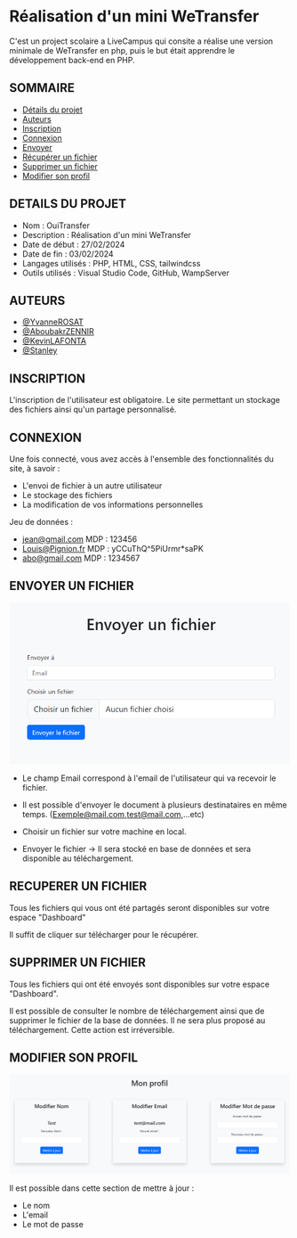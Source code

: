 # Réalisation d'un mini WeTransfer

C'est un project scolaire a LiveCampus qui consite a réalise une version minimale de WeTransfer en php, puis le but était apprendre le développement back-end en PHP.

## SOMMAIRE

- [Détails du projet](#DETAILS-DU-PROJET)
- [Auteurs](#AUTEURS)
- [Inscription](#INSCRIPTION)
- [Connexion](#CONNEXION)
- [Envoyer](#ENVOYER-UN-FICHIER)
- [Récupérer un fichier](#RECUPERER-UN-FICHIER)
- [Supprimer un fichier](#SUPPRIMER-UN-FICHIER)
- [Modifier son profil](#MODIFIER-SON-PROFIL)

## DETAILS DU PROJET
* Nom : OuiTransfer
* Description : Réalisation d'un mini WeTransfer
* Date de début : 27/02/2024
* Date de fin : 03/02/2024
* Langages utilisés : PHP, HTML, CSS, tailwindcss
* Outils utilisés : Visual Studio Code, GitHub, WampServer

## AUTEURS

- [@YvanneROSAT](https://github.com/YvanneROSAT)
- [@AboubakrZENNIR](https://github.com/Aboubakr67)
- [@KevinLAFONTA](https://github.com/KLAFONTA)
- [@Stanley](https://github.com/Stan97x)

## INSCRIPTION

L'inscription de l'utilisateur est obligatoire. Le site permettant un stockage des fichiers ainsi qu'un partage personnalisé.


## CONNEXION

Une fois connecté, vous avez accès à l'ensemble des fonctionnalités du site, à savoir :

- L'envoi de fichier à un autre utilisateur
- Le stockage des fichiers
- La modification de vos informations personnelles

Jeu de données :

- jean@gmail.com MDP : 123456
- Louis@Pignion.fr MDP : yCCuThQ^5PiUrmr*saPK
- abo@gmail.com MDP : 1234567

## ENVOYER UN FICHIER

![App Screenshot](https://github.com/YvanneROSAT/TP_oui_transfer/blob/main/assets/image/Envoyer.png?raw=true)

- Le champ Email correspond à l'email de l'utilisateur qui va recevoir le fichier. 

- Il est possible d'envoyer le document à plusieurs destinataires en même temps. (Exemple@mail.com,test@mail.com,...etc)

- Choisir un fichier sur votre machine en local.

- Envoyer le fichier -> Il sera stocké en base de données et sera  disponible au téléchargement.

## RECUPERER UN FICHIER

Tous les fichiers qui vous ont été partagés seront disponibles sur votre espace "Dashboard"

Il suffit de cliquer sur télécharger pour le récupérer.

## SUPPRIMER UN FICHIER

Tous les fichiers qui ont été envoyés sont disponibles sur votre espace "Dashboard".

Il est possible de consulter le nombre de téléchargement ainsi que de supprimer le fichier de la base de données. Il ne sera plus proposé au téléchargement. Cette action est irréversible.

## MODIFIER SON PROFIL

![App Screenshot](https://github.com/YvanneROSAT/TP_oui_transfer/blob/main/assets/image/Profil.png?raw=true)

Il est possible dans cette section de mettre à jour :

- Le nom
- L'email
- Le mot de passe

